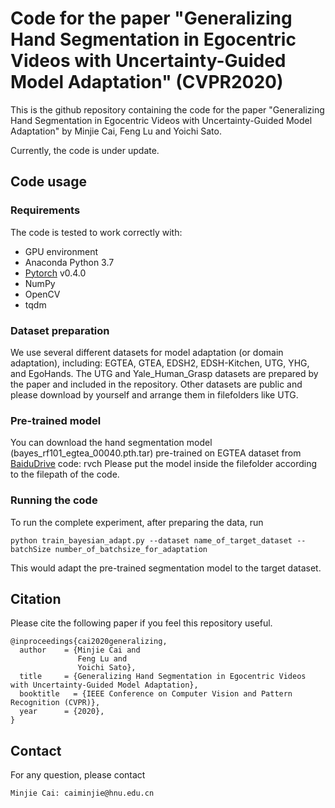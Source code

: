 # Code for the paper "Generalizing Hand Segmentation in Egocentric Videos with Uncertainty-Guided Model Adaptation" (CVPR2020)

This is the github repository containing the code for the paper "Generalizing Hand Segmentation in Egocentric Videos with 
Uncertainty-Guided Model Adaptation" by Minjie Cai, Feng Lu and Yoichi Sato.

Currently, the code is under update.

## Code usage

### Requirements
The code is tested to work correctly with:
- GPU environment
- Anaconda Python 3.7
- [Pytorch](https://pytorch.org/) v0.4.0
- NumPy
- OpenCV
- tqdm

### Dataset preparation
We use several different datasets for model adaptation (or domain adaptation), including: EGTEA, GTEA, EDSH2, EDSH-Kitchen, UTG, YHG, and EgoHands. The UTG and Yale_Human_Grasp datasets are prepared by the paper and included in the repository. Other datasets are public and please download by yourself and arrange them in filefolders like UTG.

### Pre-trained model
You can download the hand segmentation model (bayes_rf101_egtea_00040.pth.tar) pre-trained on EGTEA dataset from [BaiduDrive](https://pan.baidu.com/s/1DNFK_kFZc_Z0nQhOliCK0w) code: rvch
Please put the model inside the filefolder according to the filepath of the code.

### Running the code
To run the complete experiment, after preparing the data, run
```
python train_bayesian_adapt.py --dataset name_of_target_dataset --batchSize number_of_batchsize_for_adaptation
```
This would adapt the pre-trained segmentation model to the target dataset.

## Citation
Please cite the following paper if you feel this repository useful.
```
@inproceedings{cai2020generalizing,
  author    = {Minjie Cai and
               Feng Lu and
               Yoichi Sato},
  title     = {Generalizing Hand Segmentation in Egocentric Videos with Uncertainty-Guided Model Adaptation},
  booktitle   = {IEEE Conference on Computer Vision and Pattern Recognition (CVPR)},
  year      = {2020},
}
```

## Contact
For any question, please contact
```
Minjie Cai: caiminjie@hnu.edu.cn
```
